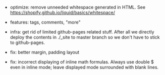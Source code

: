 - optimize: remove unneeded whitespace generated in HTML. See
  https://shopify.github.io/liquid/basics/whitespace/

- features: tags, comments, "more"

+ infra: get rid of limited github-pages related stuff. After all we
  directly deploy the contents in ./_site to master branch so we don't
  have to stick to github-pages.

+ fix: better margin, padding layout

+ fix: incorrect displaying of inline math formulas.
  Always use double $ even in inline mode; leave displayed mode
  surrounded with blank lines.
